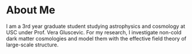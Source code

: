 # About Me
I am a 3rd year graduate student studying astrophysics and cosmology at USC under Prof. Vera Gluscevic. For my research, I investigate non-cold dark matter cosmologies and model them with the effective field theory of large-scale structure. 

